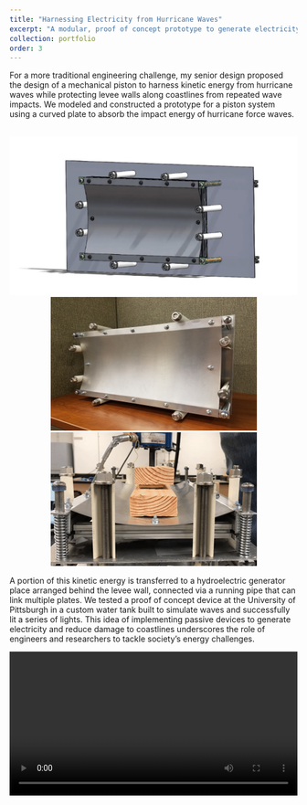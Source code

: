 ```yaml
---
title: "Harnessing Electricity from Hurricane Waves"
excerpt: "A modular, proof of concept prototype to generate electricity from the kinetic energy of waves<br/><img src='/images/plate3.png'>"
collection: portfolio
order: 3
---
```


For a more traditional engineering challenge, my senior design proposed the design of a mechanical piston to harness kinetic energy from hurricane waves while protecting levee walls along coastlines from repeated wave impacts. We modeled and constructed a prototype for a piston system using a curved plate to absorb the impact energy of hurricane force waves.

<p align="center">
<br/><img src='/images/plate3.png'>
<br/><img src='/images/plate1.png'> <img src='/images/plate2.png'>
</p>

A portion of this kinetic energy is transferred to a hydroelectric generator place arranged behind the levee wall, connected via a running pipe that can link multiple plates. We tested a proof of concept device at the University of Pittsburgh in a custom water tank built to simulate waves and successfully lit a series of lights. This idea of implementing passive devices to generate electricity and reduce damage to coastlines underscores the role of engineers and researchers to tackle society’s energy challenges. 

<video  style="display:block; width:100%; height:auto;" autoplay controls loop="loop">
    <source src="{{ site.baseurl }}/media/seniordesign.mp4" type="video/mp4" />
</video>
